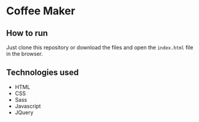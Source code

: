 # Coffee Maker

## How to run
Just clone this repository or download the files and open the `index.html` file in the browser.

## Technologies used
- HTML
- CSS
- Sass
- Javascript
- JQuery
